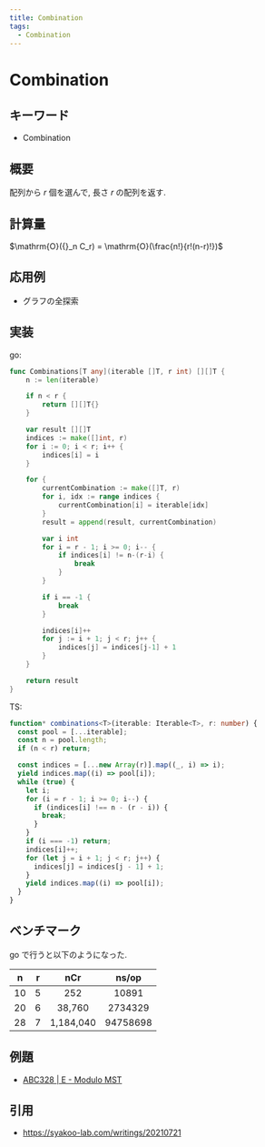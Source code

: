 ```yaml
---
title: Combination
tags:
  - Combination
---
```


# Combination

## キーワード

- Combination

## 概要

配列から $r$ 個を選んで, 長さ $r$ の配列を返す.

## 計算量

$\mathrm{O}({}_n C_r) = \mathrm{O}(\frac{n!}{r!(n-r)!})$

## 応用例

- グラフの全探索

## 実装

go:

```go
func Combinations[T any](iterable []T, r int) [][]T {
	n := len(iterable)

	if n < r {
		return [][]T{}
	}

	var result [][]T
	indices := make([]int, r)
	for i := 0; i < r; i++ {
		indices[i] = i
	}

	for {
		currentCombination := make([]T, r)
		for i, idx := range indices {
			currentCombination[i] = iterable[idx]
		}
		result = append(result, currentCombination)

		var i int
		for i = r - 1; i >= 0; i-- {
			if indices[i] != n-(r-i) {
				break
			}
		}

		if i == -1 {
			break
		}

		indices[i]++
		for j := i + 1; j < r; j++ {
			indices[j] = indices[j-1] + 1
		}
	}

	return result
}
```

TS:

```ts
function* combinations<T>(iterable: Iterable<T>, r: number) {
  const pool = [...iterable];
  const n = pool.length;
  if (n < r) return;

  const indices = [...new Array(r)].map((_, i) => i);
  yield indices.map((i) => pool[i]);
  while (true) {
    let i;
    for (i = r - 1; i >= 0; i--) {
      if (indices[i] !== n - (r - i)) {
        break;
      }
    }
    if (i === -1) return;
    indices[i]++;
    for (let j = i + 1; j < r; j++) {
      indices[j] = indices[j - 1] + 1;
    }
    yield indices.map((i) => pool[i]);
  }
}
```

## ベンチマーク

go で行うと以下のようになった.

|  n  |  r  |    nCr    |  ns/op   |
| :-: | :-: | :-------: | :------: |
| 10  |  5  |    252    |  10891   |
| 20  |  6  |  38,760   | 2734329  |
| 28  |  7  | 1,184,040 | 94758698 |

## 例題

- [ABC328 | E - Modulo MST](https://atcoder.jp/contests/abc328/tasks/abc328_e)

## 引用

- https://syakoo-lab.com/writings/20210721
